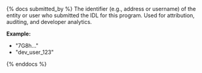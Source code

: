 {% docs submitted_by %}
The identifier (e.g., address or username) of the entity or user who submitted the IDL for this program. Used for attribution, auditing, and developer analytics.

**Example:**
- "7G8h..."
- "dev_user_123"

{% enddocs %}